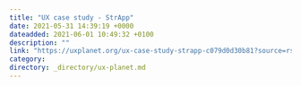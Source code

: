 ```yaml
---
title: "UX case study - StrApp"
date: 2021-05-31 14:39:19 +0000
dateadded: 2021-06-01 10:49:32 +0100
description: ""
link: "https://uxplanet.org/ux-case-study-strapp-c079d0d30b81?source=rss----819cc2aaeee0---4"
category:
directory: _directory/ux-planet.md
---
```

